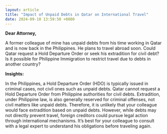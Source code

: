 ```yaml
---
layout: article
title: "Impact of Unpaid Debts in Qatar on International Travel"
date: 2024-09-10 13:59:50 +0800
---
```


<p><strong>Dear Attorney,</strong></p><p>A former colleague of mine has unpaid debts from his time working in Qatar and is now back in the Philippines. He plans to travel abroad soon. Could Qatar request a Hold Departure Order or seek his extradition for civil debt? Is it possible for Philippine Immigration to restrict travel due to debts in another country?</p><p><strong>Insights:</strong></p><p>In the Philippines, a Hold Departure Order (HDO) is typically issued in criminal cases, not civil ones such as unpaid debts. Qatar cannot request a Hold Departure Order from Philippine authorities for civil debts. Extradition, under Philippine law, is also generally reserved for criminal offenses, not civil matters like unpaid debts. Therefore, it is unlikely that your colleague would face extradition based on unpaid debts. However, while debts may not directly prevent travel, foreign creditors could pursue legal action through international mechanisms. It’s best for your colleague to consult with a legal expert to understand his obligations before traveling again.</p>